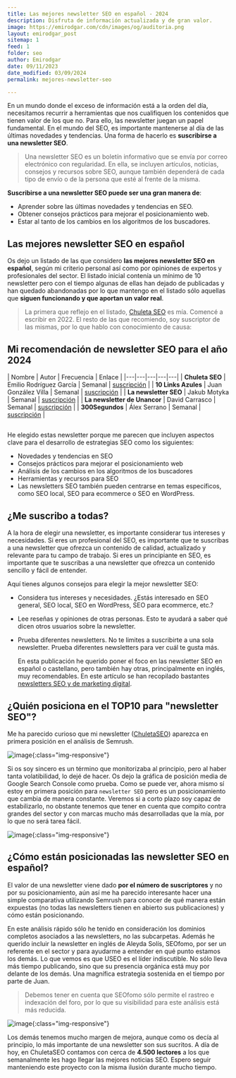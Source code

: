 ```yaml
---
title: Las mejores newsletter SEO en español - 2024
description: Disfruta de información actualizada y de gran valor.
image: https://emirodgar.com/cdn/images/og/auditoria.png
layout: emirodgar_post
sitemap: 1
feed: 1
folder: seo
author: Emirodgar
date: 09/11/2023
date_modified: 03/09/2024
permalink: mejores-newsletter-seo

---
```


En un mundo donde el exceso de información está a la orden del día, necesitamos recurrir a herramientas que nos cualifiquen los contenidos que tienen valor de los que no. Para ello, las newsletter juegan un papel fundamental.
En el mundo del SEO, es importante mantenerse al día de las últimas novedades y tendencias. Una forma de hacerlo es **suscribirse a una newsletter SEO**.

> Una newsletter SEO es un boletín informativo que se envía por correo electrónico con regularidad. En ella, se incluyen artículos, noticias, consejos y recursos sobre SEO, aunque también dependerá de cada tipo de envío o de la persona que esté al frente de la misma.

**Suscribirse a una newsletter SEO puede ser una gran manera de**:

- Aprender sobre las últimas novedades y tendencias en SEO.
- Obtener consejos prácticos para mejorar el posicionamiento web.
- Estar al tanto de los cambios en los algoritmos de los buscadores.

## Las mejores newsletter SEO en español

Os dejo un listado de las que considero **las mejores newsletter SEO en español**, según mi criterio personal así como por opiniones de expertos y profesionales del sector. El listado inicial contenía un mínimo de 10 newsletter pero con el tiempo algunas de ellas han dejado de publicadas y han quedado abandonadas por lo que mantengo en el listado sólo aquellas que **siguen funcionando y que aportan un valor real**.

> La primera que reflejo en el listado, [Chuleta SEO](https://newsletter.chuletaseo.com) es mía. Comencé a escribir en 2022. El resto de las que recomiendo, soy suscriptor de las mismas, por lo que hablo con conocimiento de causa:

## Mi recomendación de newsletter SEO para el año 2024

| Nombre | Autor | Frecuencia | Enlace |
|---|---|---|---|---|
| **Chuleta SEO** | Emilio Rodríguez García | Semanal | [suscripción](https://newsletter.chuletaseo.com) |
| **10 Links Azules** | Juan González Villa | Semanal | [suscripción](https://useo.es/newsletter-seo/) |
| **La newsletter SEO** | Jakub Motyka | Semanal | [suscripción](https://newsletterseo.com/) |
| **La newsletter de Unancor** | David Carrasco | Semanal | [suscripción](https://www.unancor.com/newsletter-seo/) |
| **300Segundos** | Álex Serrano | Semanal | [suscripción](https://alexserrano.es/300segundos/) |

##

He elegido estas newsletter porque me parecen que incluyen aspectos clave para el desarrollo de estrategias SEO como los siguientes: 

- Novedades y tendencias en SEO
- Consejos prácticos para mejorar el posicionamiento web
- Análisis de los cambios en los algoritmos de los buscadores
- Herramientas y recursos para SEO
- Las newsletters SEO también pueden centrarse en temas específicos, como SEO local, SEO para ecommerce o SEO en WordPress.

## ¿Me suscribo a todas?

A la hora de elegir una newsletter, es importante considerar tus intereses y necesidades. Si eres un profesional del SEO, es importante que te suscribas a una newsletter que ofrezca un contenido de calidad, actualizado y relevante para tu campo de trabajo. 
Si eres un principiante en SEO, es importante que te suscribas a una newsletter que ofrezca un contenido sencillo y fácil de entender.

Aquí tienes algunos consejos para elegir la mejor newsletter SEO:

- Considera tus intereses y necesidades. ¿Estás interesado en SEO general, SEO local, SEO en WordPress, SEO para ecommerce, etc.?
- Lee reseñas y opiniones de otras personas. Esto te ayudará a saber qué dicen otros usuarios sobre la newsletter.
- Prueba diferentes newsletters. No te limites a suscribirte a una sola newsletter. Prueba diferentes newsletters para ver cuál te gusta más.

  En esta publicación he querido poner el foco en las newsletter SEO en español o castellano, pero también hay otras, principalmente en inglés, muy recomendables. En este artículo se han recopilado bastantes [newsletters SEO y de marketing digital](https://chuletaseo.com/newsletter-seo).

## ¿Quién posiciona en el TOP10 para "newsletter SEO"?

Me ha parecido curioso que mi newsletter ([ChuletaSEO](https://newsletter.chuletaseo.com)) aparezca en primera posición en el análisis de Semrush.

![image](https://github.com/user-attachments/assets/5524670d-ac17-4780-98f1-cba1edd138b2){:class="img-responsive"}

Si os soy sincero es un término que monitorizaba al principio, pero al haber tanta volatibilidad, lo dejé de hacer. Os dejo la gráfica de posición media de Google Search Console como prueba. Como se puede ver, ahora mismo sí estoy en primera posición para `newsletter SEO` pero es un posicionamiento que cambia de manera constante. Veremos si a corto plazo soy capaz de estabilizarlo, no obstante tenemos que tener en cuenta que compito contra grandes del sector y con marcas mucho más desarrolladas que la mía, por lo que no será tarea fácil.

![image](https://github.com/user-attachments/assets/e0c923c4-ad0d-421a-bb78-fcfa036106f4){:class="img-responsive"}


## ¿Cómo están posicionadas las newsletter SEO en español?

El valor de una newsletter viene dado **por el número de suscriptores** y no por su posicionamiento, aún así me ha parecido interesante hacer una simple comparativa utilizando Semrush para conocer de qué manera están expuestas (no todas las newsletters tienen en abierto sus publicaciones) y cómo están posicionando.

En este análisis rápido sólo he tenido en consideración los dominios completos asociados a las newsletters, no las subcarpetas. Además he querido incluir la newsletter en inglés de Aleyda Solís, SEOfomo, por ser un referente en el sector y para ayudarme a entender en qué punto estamos los demás.
Lo que vemos es que USEO es el líder indiscutible. No sólo lleva más tiempo publicando, sino que su presencia orgánica está muy por delante de los demás. Una magnífica estrategia sostenida en el tiempo por parte de Juan.

> Debemos tener en cuenta que SEOfomo sólo permite el rastreo e indexación del foro, por lo que su visibilidad para este análisis está más reducida.

![image](https://github.com/user-attachments/assets/13f7af56-8c47-4be5-af79-eca2cc5818f1){:class="img-responsive"}

Los demás tenemos mucho margen de mejora, aunque como os decía al principio, lo más importante de una newsletter son sus sucritos.
A día de hoy, en ChuletaSEO contamos con cerca de **4.500 lectores** a los que semanalmente les hago llegar las mejores noticias SEO.
Espero seguir manteniendo este proyecto con la misma ilusión durante mucho tiempo.



